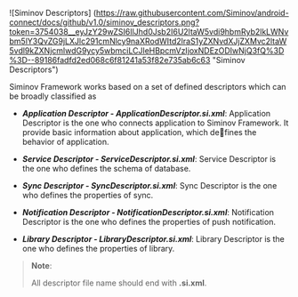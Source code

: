 ![Siminov Descriptors] (https://raw.githubusercontent.com/Siminov/android-connect/docs/github/v1.0/siminov_descriptors.png?token=3754038__eyJzY29wZSI6IlJhd0Jsb2I6U2ltaW5vdi9hbmRyb2lkLWNvbm5lY3QvZG9jLXJlc291cmNlcy9naXRodWItd2lraS1yZXNvdXJjZXMvc2ltaW5vdl9kZXNjcmlwdG9ycy5wbmciLCJleHBpcmVzIjoxNDEzODIwNjQ3fQ%3D%3D--89186fadfd2ed068c6f81241a53f82e735ab6c63 "Siminov Descriptors")

Siminov Framework works based on a set of defined descriptors which can be broadly classified as 
- _**Application Descriptor - ApplicationDescriptor.si.xml**_: Application Descriptor is the one who connects application to Siminov Framework. It provide basic information about application, which defines the behavior of application.

- _**Service Descriptor - ServiceDescriptor.si.xml**_: Service Descriptor is the one who defines the schema of database.

- _**Sync Descriptor - SyncDescriptor.si.xml**_: Sync Descriptor is the one who defines the properties of sync.

- _**Notification Descriptor - NotificationDescriptor.si.xml**_: Notification Descriptor is the one who defines the properties of push notification.


- _**Library Descriptor - LibraryDescriptor.si.xml**_: Library Descriptor is the one who defines the properties of library.


> **Note**: 
>
> All descriptor file name should end with **.si.xml**.